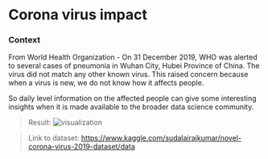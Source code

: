 # Corona virus impact

### Context

From World Health Organization - On 31 December 2019, WHO was alerted to several cases of pneumonia in Wuhan City, Hubei Province of China. The virus did not match any other known virus. This raised concern because when a virus is new, we do not know how it affects people.

So daily level information on the affected people can give some interesting insights when it is made available to the broader data science community.

> Result: 
![visualization](https://media.giphy.com/media/VgSfYTNQbLjqljdttI/giphy.gif)

> Link to dataset:
https://www.kaggle.com/sudalairajkumar/novel-corona-virus-2019-dataset/data
